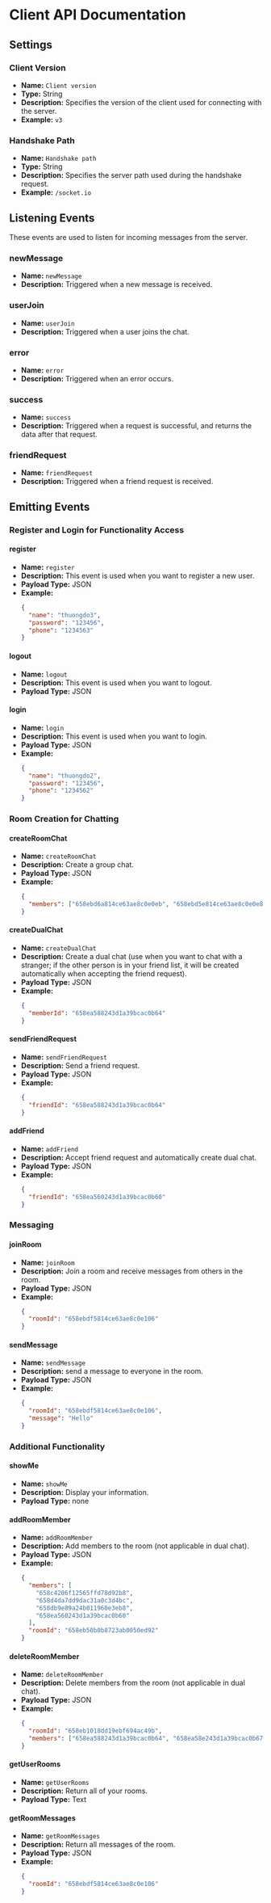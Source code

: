 # Client API Documentation

## Settings

### Client Version

- **Name:** `Client version`
- **Type:** String
- **Description:** Specifies the version of the client used for connecting with the server.
- **Example:** `v3`

### Handshake Path

- **Name:** `Handshake path`
- **Type:** String
- **Description:** Specifies the server path used during the handshake request.
- **Example:** `/socket.io`

## Listening Events

These events are used to listen for incoming messages from the server.

### newMessage

- **Name:** `newMessage`
- **Description:** Triggered when a new message is received.

### userJoin

- **Name:** `userJoin`
- **Description:** Triggered when a user joins the chat.

### error

- **Name:** `error`
- **Description:** Triggered when an error occurs.

### success

- **Name:** `success`
- **Description:** Triggered when a request is successful, and returns the data after that request.

### friendRequest

- **Name:** `friendRequest`
- **Description:** Triggered when a friend request is received.

## Emitting Events

### Register and Login for Functionality Access

#### register

- **Name:** `register`
- **Description:** This event is used when you want to register a new user.
- **Payload Type:** JSON
- **Example:**
  ```json
  {
    "name": "thuongdo3",
    "password": "123456",
    "phone": "1234563"
  }
  ```

#### logout

- **Name:** `logout`
- **Description:** This event is used when you want to logout.
- **Payload Type:** JSON

#### login

- **Name:** `login`
- **Description:** This event is used when you want to login.
- **Payload Type:** JSON
- **Example:**
  ```json
  {
    "name": "thuongdo2",
    "password": "123456",
    "phone": "1234562"
  }
  ```

### Room Creation for Chatting

#### createRoomChat

- **Name:** `createRoomChat`
- **Description:** Create a group chat.
- **Payload Type:** JSON
- **Example:**
  ```json
  {
    "members": ["658ebd6a814ce63ae8c0e0eb", "658ebd5e814ce63ae8c0e0e8"]
  }
  ```

#### createDualChat

- **Name:** `createDualChat`
- **Description:** Create a dual chat (use when you want to chat with a stranger; if the other person is in your friend list, it will be created automatically when accepting the friend request).
- **Payload Type:** JSON
- **Example:**
  ```json
  {
    "memberId": "658ea588243d1a39bcac0b64"
  }
  ```

#### sendFriendRequest

- **Name:** `sendFriendRequest`
- **Description:** Send a friend request.
- **Payload Type:** JSON
- **Example:**
  ```json
  {
    "friendId": "658ea588243d1a39bcac0b64"
  }
  ```

#### addFriend

- **Name:** `addFriend`
- **Description:** Accept friend request and automatically create dual chat.
- **Payload Type:** JSON
- **Example:**
  ```json
  {
    "friendId": "658ea560243d1a39bcac0b60"
  }
  ```

### Messaging

#### joinRoom

- **Name:** `joinRoom`
- **Description:** Join a room and receive messages from others in the room.
- **Payload Type:** JSON
- **Example:**
  ```json
  {
    "roomId": "658ebdf5814ce63ae8c0e106"
  }
  ```

#### sendMessage

- **Name:** `sendMessage`
- **Description:** send a message to everyone in the room.
- **Payload Type:** JSON
- **Example:**
  ```json
  {
    "roomId": "658ebdf5814ce63ae8c0e106",
    "message": "Hello"
  }
  ```

### Additional Functionality

#### showMe

- **Name:** `showMe`
- **Description:** Display your information.
- **Payload Type:** none

#### addRoomMember

- **Name:** `addRoomMember`
- **Description:** Add members to the room (not applicable in dual chat).
- **Payload Type:** JSON
- **Example:**
  ```json
  {
    "members": [
      "658c4206f12565ffd78d92b8",
      "658d4da7dd9dac31a0c3d4bc",
      "658db9e89a24b011960e3eb8",
      "658ea560243d1a39bcac0b60"
    ],
    "roomId": "658eb50b0b8723ab0050ed92"
  }
  ```

#### deleteRoomMember

- **Name:** `deleteRoomMember`
- **Description:** Delete members from the room (not applicable in dual chat).
- **Payload Type:** JSON
- **Example:**
  ```json
  {
    "roomId": "658eb1018dd19ebf694ac49b",
    "members": ["658ea588243d1a39bcac0b64", "658ea58e243d1a39bcac0b67"]
  }
  ```

#### getUserRooms

- **Name:** `getUserRooms`
- **Description:** Return all of your rooms.
- **Payload Type:** Text

#### getRoomMessages

- **Name:** `getRoomMessages`
- **Description:** Return all messages of the room.
- **Payload Type:** JSON
- **Example:**
  ```json
  {
    "roomId": "658ebdf5814ce63ae8c0e106"
  }
  ```
